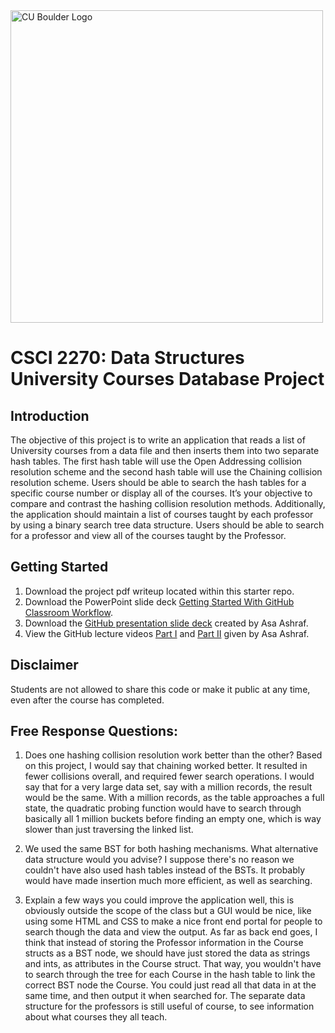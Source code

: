 <img src="https://www.colorado.edu/cs/profiles/express/themes/ucb/images/cu-boulder-logo-text-black.svg" alt="CU Boulder Logo" width="500">

# CSCI 2270: Data Structures <br/> University Courses Database Project

## Introduction
The objective of this project is to write an application that reads a list of University courses from a data file and then inserts them into two separate hash tables. The first hash table will use the Open Addressing collision resolution scheme and the second hash table will use the Chaining collision resolution scheme. Users should be able to search the hash tables for a specific course number or display all of the courses. It’s your objective to compare and contrast the hashing collision resolution methods. Additionally, the application should maintain a list of courses taught by each professor by using a binary search tree data structure. Users should be able to search for a professor and view all of the courses taught by the Professor.

## Getting Started
1. Download the project pdf writeup located within this starter repo.<br/>
2. Download the PowerPoint slide deck [Getting Started With GitHub Classroom Workflow](https://docs.google.com/presentation/d/1B0yZb6twQ_NVL8PripCL7AkeIKSrR8_M/edit?usp=sharing&ouid=115561230768383364768&rtpof=true&sd=true).<br/>
3. Download the [GitHub presentation slide deck](https://drive.google.com/file/d/12mMxMGRrpnkSuz08FUlvkhC-9WJ4JHns/view?usp=sharing) created by Asa Ashraf.<br/>
4. View the GitHub lecture videos [Part I](https://drive.google.com/file/d/1P4iqEbt9Nx68-Nq0FxxpdBZCrbkx5cN3/view?usp=sharing) and [Part II](https://drive.google.com/file/d/1EFYq_qJsV3QNcx_W86nz2KFpQUhSn9jF/view?usp=sharing) given by Asa Ashraf.

## Disclaimer
Students are not allowed to share this code or make it public at any time, even after the course has completed.

## Free Response Questions:
1. Does one hashing collision resolution work better than the other?
Based on this project, I would say that chaining worked better. It resulted in fewer collisions overall, and required fewer search operations. I would say that for a very large data set, say with a million records, the result would be the same. With a million records, as the table approaches a full state, the quadratic probing function would have to search through basically all 1 million buckets before finding an empty one, which is way slower than just traversing the linked list.

2. We used the same BST for both hashing mechanisms. What alternative data structure would you advise?
I suppose there's no reason we couldn't have also used hash tables instead of the BSTs. It probably would have made insertion much more efficient, as well as searching. 

3. Explain a few ways you could improve the application
well, this is obviously outside the scope of the class but a GUI would be nice, like using some HTML and CSS to make a nice front end portal for people to search though the data and view the output. As far as back end goes, I think that instead of storing the Professor information in the Course structs as a BST node, we should have just stored the data as strings and ints, as attributes in the Course struct. That way, you wouldn't have to search through the tree for each Course in the hash table to link the correct BST node the Course. You could just read all that data in at the same time, and then output it when searched for. The separate data structure for the professors is still useful of course, to see information about what courses they all teach. 
